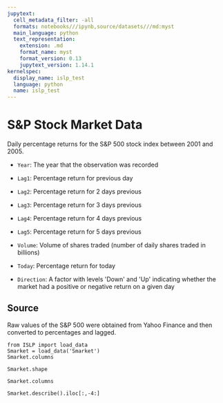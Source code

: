 ```yaml
---
jupytext:
  cell_metadata_filter: -all
  formats: notebooks///ipynb,source/datasets///md:myst
  main_language: python
  text_representation:
    extension: .md
    format_name: myst
    format_version: 0.13
    jupytext_version: 1.14.1
kernelspec:
  display_name: islp_test
  language: python
  name: islp_test
---
```


# S&P Stock Market Data

Daily percentage returns for the S&P 500 stock index between 2001
and 2005.

- `Year`: The year that the observation was recorded

- `Lag1`: Percentage return for previous day

- `Lag2`: Percentage return for 2 days previous

- `Lag3`: Percentage return for 3 days previous

- `Lag4`: Percentage return for 4 days previous

- `Lag5`: Percentage return for 5 days previous

- `Volume`: Volume of shares traded (number of daily shares traded in
          billions)

- `Today`: Percentage return for today

- `Direction`: A factor with levels 'Down' and 'Up' indicating
 whether the market had a positive or negative return on a
 given day

## Source

Raw values of the S&P 500 were obtained from Yahoo Finance and
then converted to percentages and lagged.

```{code-cell}
from ISLP import load_data
Smarket = load_data('Smarket')
Smarket.columns
```

```{code-cell}
Smarket.shape
```

```{code-cell}
Smarket.columns
```

```{code-cell}
Smarket.describe().iloc[:,-4:]
```
